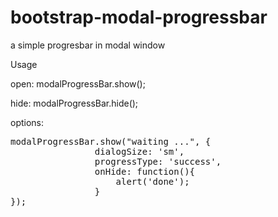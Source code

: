 # bootstrap-modal-progressbar
a simple progresbar in modal window

Usage 

open: modalProgressBar.show();

hide: modalProgressBar.hide();

options: 
<pre>
modalProgressBar.show("waiting ...", {
                dialogSize: 'sm',
                progressType: 'success',
                onHide: function(){
                    alert('done');
                }
});
</pre>

